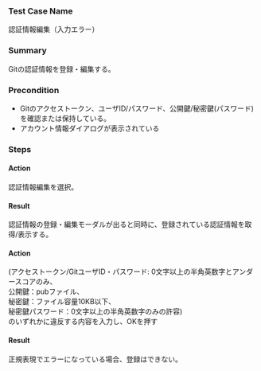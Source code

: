 ### Test Case Name
認証情報編集（入力エラー）

### Summary
Gitの認証情報を登録・編集する。

### Precondition
* Gitのアクセストークン、ユーザID/パスワード、公開鍵/秘密鍵(パスワード)を確認または保持している。
* アカウント情報ダイアログが表示されている

### Steps

#### Action
認証情報編集を選択。
#### Result
認証情報の登録・編集モーダルが出ると同時に、登録されている認証情報を取得/表示する。

#### Action
(アクセストークン/GitユーザID・パスワード: 0文字以上の半角英数字とアンダースコアのみ、  
公開鍵：pubファイル、  
秘密鍵：ファイル容量10KB以下、  
秘密鍵パスワード：0文字以上の半角英数字のみの許容)  
のいずれかに違反する内容を入力し、OKを押す
#### Result
正規表現でエラーになっている場合、登録はできない。
